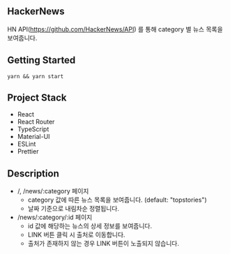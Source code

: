 ## HackerNews
HN API(https://github.com/HackerNews/API) 를 통해 category 별 뉴스 목록을 보여줍니다.

## Getting Started
`yarn && yarn start`

## Project Stack
<ul>
  <li>React</li>
  <li>React Router</li>
  <li>TypeScript</li>
  <li>Material-UI</li>
  <li>ESLint</li>
  <li>Prettier</li>
</ul>

## Description
<ul>
  <li>
    /, /news/:category 페이지
    <ul>
      <li>category 값에 따른 뉴스 목록을 보여줍니다. (default: "topstories")</li>
      <li>날짜 기준으로 내림차순 정렬됩니다.</li>
    </ul>
  </li>
  <li>
    /news/:category/:id 페이지
    <ul>
      <li>id 값에 해당하는 뉴스의 상세 정보를 보여줍니다.</li>
      <li>LINK 버튼 클릭 시 출처로 이동합니다.</li>
      <li>출처가 존재하지 않는 경우 LINK 버튼이 노출되지 않습니다.</li>
    </ul>
  </li>
</ul>
